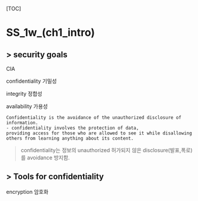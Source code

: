[TOC]



# SS_1w_(ch1_intro)

## > security goals

CIA

confidentiality 기밀성

integrity 정합성

availability 가용성

```
Confidentiality is the avoidance of the unauthorized disclosure of information.
- confidentiality involves the protection of data, 
providing access for those who are allowed to see it while disallowing others from learning anything about its content.
```



> confidentiality는 정보의 unauthorized 허가되지 않은 disclosure(발표,폭로)를 avoidance 방지함.



## > Tools for confidentiality

encryption 암호화
